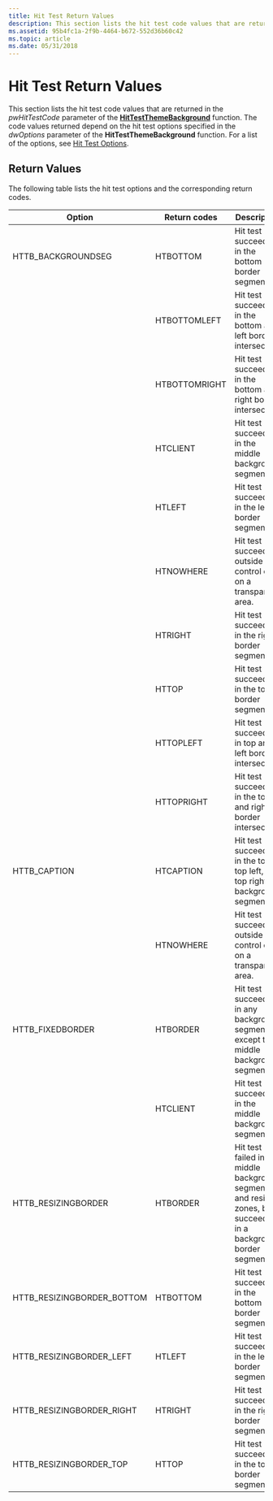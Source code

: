```yaml
---
title: Hit Test Return Values
description: This section lists the hit test code values that are returned in the pwHitTestCode parameter of the HitTestThemeBackground function.
ms.assetid: 95b4fc1a-2f9b-4464-b672-552d36b60c42
ms.topic: article
ms.date: 05/31/2018
---
```


# Hit Test Return Values

This section lists the hit test code values that are returned in the *pwHitTestCode* parameter of the [**HitTestThemeBackground**](/windows/desktop/api/Uxtheme/nf-uxtheme-hittestthemebackground) function. The code values returned depend on the hit test options specified in the *dwOptions* parameter of the **HitTestThemeBackground** function. For a list of the options, see [Hit Test Options](theme-hit-test-options.md).

## Return Values

The following table lists the hit test options and the corresponding return codes.



| Option                       | Return codes  | Description                                                                                                        |
|------------------------------|---------------|--------------------------------------------------------------------------------------------------------------------|
| HTTB\_BACKGROUNDSEG          | HTBOTTOM      | Hit test succeeded in the bottom border segment.                                                                   |
|                              | HTBOTTOMLEFT  | Hit test succeeded in the bottom and left border intersection.                                                     |
|                              | HTBOTTOMRIGHT | Hit test succeeded in the bottom and right border intersection.                                                    |
|                              | HTCLIENT      | Hit test succeeded in the middle background segment.                                                               |
|                              | HTLEFT        | Hit test succeeded in the left border segment.                                                                     |
|                              | HTNOWHERE     | Hit test succeeded outside the control or on a transparent area.                                                   |
|                              | HTRIGHT       | Hit test succeeded in the right border segment.                                                                    |
|                              | HTTOP         | Hit test succeeded in the top border segment.                                                                      |
|                              | HTTOPLEFT     | Hit test succeeded in top and left border intersection.                                                            |
|                              | HTTOPRIGHT    | Hit test succeeded in the top and right border intersection.                                                       |
| HTTB\_CAPTION                | HTCAPTION     | Hit test succeeded in the top, top left, or top right background segments.                                         |
|                              | HTNOWHERE     | Hit test succeeded outside the control or on a transparent area.                                                   |
| HTTB\_FIXEDBORDER            | HTBORDER      | Hit test succeeded in any background segment except the middle background segment.                                 |
|                              | HTCLIENT      | Hit test succeeded in the middle background segment.                                                               |
| HTTB\_RESIZINGBORDER         | HTBORDER      | Hit test failed in the middle background segment and resizing zones, but succeeded in a background border segment. |
| HTTB\_RESIZINGBORDER\_BOTTOM | HTBOTTOM      | Hit test succeeded in the bottom border segment.                                                                   |
| HTTB\_RESIZINGBORDER\_LEFT   | HTLEFT        | Hit test succeeded in the left border segment.                                                                     |
| HTTB\_RESIZINGBORDER\_RIGHT  | HTRIGHT       | Hit test succeeded in the right border segment.                                                                    |
| HTTB\_RESIZINGBORDER\_TOP    | HTTOP         | Hit test succeeded in the top border segment.                                                                      |



 

 

 





